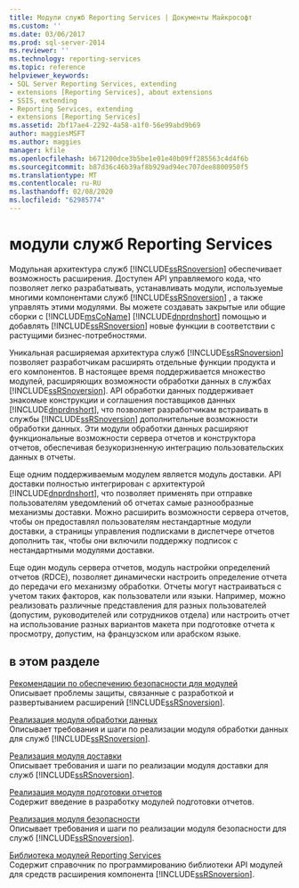 ```yaml
---
title: Модули служб Reporting Services | Документы Майкрософт
ms.custom: ''
ms.date: 03/06/2017
ms.prod: sql-server-2014
ms.reviewer: ''
ms.technology: reporting-services
ms.topic: reference
helpviewer_keywords:
- SQL Server Reporting Services, extending
- extensions [Reporting Services], about extensions
- SSIS, extending
- Reporting Services, extending
- extensions [Reporting Services]
ms.assetid: 2bf17ae4-2292-4a58-a1f0-56e99abd9b69
author: maggiesMSFT
ms.author: maggies
manager: kfile
ms.openlocfilehash: b671200dce3b5be1e01e40b09ff285563c4d4f6b
ms.sourcegitcommit: b87d36c46b39af8b929ad94ec707dee8800950f5
ms.translationtype: MT
ms.contentlocale: ru-RU
ms.lasthandoff: 02/08/2020
ms.locfileid: "62985774"
---
```

# <a name="reporting-services-extensions"></a>модули служб Reporting Services
  Модульная архитектура служб [!INCLUDE[ssRSnoversion](../../includes/ssrsnoversion-md.md)] обеспечивает возможность расширения. Доступен API управляемого кода, что позволяет легко разрабатывать, устанавливать модули, используемые многими компонентами служб [!INCLUDE[ssRSnoversion](../../includes/ssrsnoversion-md.md)] , а также управлять этими модулями. Вы можете создавать закрытые или общие сборки с [!INCLUDE[msCoName](../../includes/msconame-md.md)] [!INCLUDE[dnprdnshort](../../includes/dnprdnshort-md.md)] помощью и добавлять [!INCLUDE[ssRSnoversion](../../includes/ssrsnoversion-md.md)] новые функции в соответствии с растущими бизнес-потребностями.  
  
 Уникальная расширяемая архитектура служб [!INCLUDE[ssRSnoversion](../../includes/ssrsnoversion-md.md)] позволяет разработчикам расширять отдельные функции продукта и его компонентов. В настоящее время поддерживается множество модулей, расширяющих возможности обработки данных в службах [!INCLUDE[ssRSnoversion](../../includes/ssrsnoversion-md.md)]. API обработки данных поддерживает знакомые конструкции и соглашения поставщиков данных [!INCLUDE[dnprdnshort](../../includes/dnprdnshort-md.md)], что позволяет разработчикам встраивать в службы [!INCLUDE[ssRSnoversion](../../includes/ssrsnoversion-md.md)] дополнительные возможности обработки данных. Эти модули обработки данных расширяют функциональные возможности сервера отчетов и конструктора отчетов, обеспечивая безукоризненную интеграцию пользовательских данных в отчеты.  
  
 Еще одним поддерживаемым модулем является модуль доставки. API доставки полностью интегрирован с архитектурой [!INCLUDE[dnprdnshort](../../includes/dnprdnshort-md.md)], что позволяет применять при отправке пользователям уведомлений об отчетах самые разнообразные механизмы доставки. Можно расширить возможности сервера отчетов, чтобы он предоставлял пользователям нестандартные модули доставки, а страницы управления подписками в диспетчере отчетов дополнить так, чтобы они включили поддержку подписок с нестандартными модулями доставки.  
  
 Еще один модуль сервера отчетов, модуль настройки определений отчетов (RDCE), позволяет динамически настроить определение отчета до передачи его механизму обработки. Отчеты могут настраиваться с учетом таких факторов, как пользователи или языки. Например, можно реализовать различные представления для разных пользователей (допустим, руководителей или сотрудников отдела) или настроить отчет на использование разных вариантов макета при подготовке отчета к просмотру, допустим, на французском или арабском языке.  
  
## <a name="in-this-section"></a>в этом разделе  
 [Рекомендации по обеспечению безопасности для модулей](security-considerations-for-extensions.md)  
 Описывает проблемы защиты, связанные с разработкой и развертыванием расширений [!INCLUDE[ssRSnoversion](../../includes/ssrsnoversion-md.md)].  
  
 [Реализация модуля обработки данных](data-processing/implementing-a-data-processing-extension.md)  
 Описывает требования и шаги по реализации модуля обработки данных для служб [!INCLUDE[ssRSnoversion](../../includes/ssrsnoversion-md.md)].  
  
 [Реализация модуля доставки](delivery-extension/implementing-a-delivery-extension.md)  
 Описывает требования и шаги по реализации модуля доставки для служб [!INCLUDE[ssRSnoversion](../../includes/ssrsnoversion-md.md)].  
  
 [Реализация модуля подготовки отчетов](rendering-extension/implementing-a-rendering-extension.md)  
 Содержит введение в разработку модулей подготовки отчетов.  
  
 [Реализация модуля безопасности](security-extension/implementing-a-security-extension.md)  
 Описывает требования и шаги по реализации модуля безопасности для служб [!INCLUDE[ssRSnoversion](../../includes/ssrsnoversion-md.md)].  
  
 [Библиотека модулей Reporting Services](reporting-services-extension-library.md)  
 Содержит справочник по программированию библиотеки API модулей для средств расширения компонента [!INCLUDE[ssRSnoversion](../../includes/ssrsnoversion-md.md)].  
  
  
